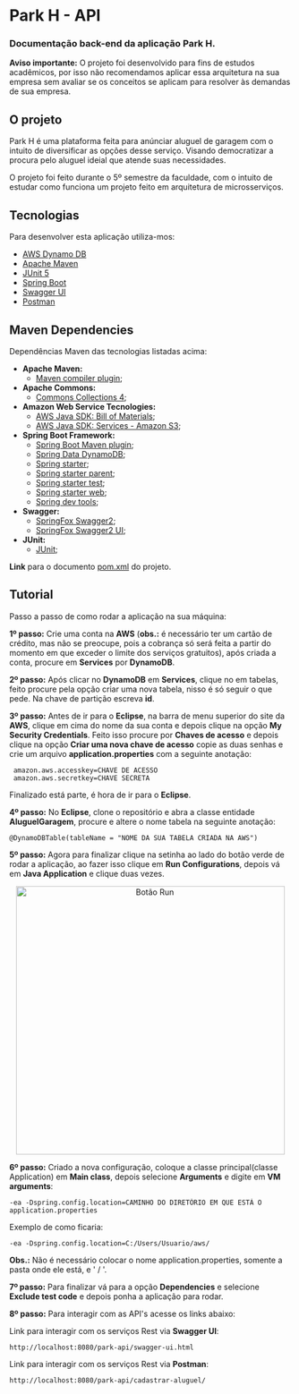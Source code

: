 # Park H - API  
### Documentação back-end da aplicação Park H.<br/> 

**Aviso importante:** O projeto foi desenvolvido para fins de estudos acadêmicos, por isso não recomendamos aplicar essa arquitetura na sua empresa sem avaliar se os conceitos se aplicam para resolver às demandas de sua empresa.
<br/>

## O projeto
Park H é uma plataforma feita para anúnciar aluguel de garagem com o intuito de diversificar as opções desse serviço. Visando democratizar a procura pelo aluguel ideial que atende suas necessidades.

O projeto foi feito durante o 5º semestre da faculdade, com o intuito de estudar como funciona um projeto feito em arquitetura de microsserviços.

## Tecnologias
Para desenvolver esta aplicação utiliza-mos:
- [AWS Dynamo DB](https://aws.amazon.com/pt/dynamodb/)
- [Apache Maven](https://maven.apache.org/)
- [JUnit 5](https://junit.org/junit5/)
- [Spring Boot](https://spring.io/projects/spring-boot)
- [Swagger UI](https://swagger.io/tools/swagger-ui/)
- [Postman](https://www.postman.com/)
## Maven Dependencies
Dependências Maven das tecnologias listadas acima:
- **Apache Maven:** 
  - [Maven compiler plugin](https://mvnrepository.com/artifact/org.apache.maven.plugins/maven-compiler-plugin/3.8.1);  
- **Apache Commons:**
  - [Commons Collections 4](https://mvnrepository.com/artifact/org.apache.commons/commons-collections4/4.4);
- **Amazon Web Service Tecnologies:**
  - [AWS Java SDK: Bill of Materials](https://mvnrepository.com/artifact/software.amazon.awssdk/bom/2.17.29);
  - [AWS Java SDK: Services - Amazon S3](https://mvnrepository.com/artifact/software.amazon.awssdk/s3/2.17.29);
- **Spring Boot Framework:** 
  - [Spring Boot Maven plugin](https://mvnrepository.com/artifact/org.springframework.boot/spring-boot-maven-plugin/2.5.4);
  - [Spring Data DynamoDB](https://mvnrepository.com/artifact/com.github.derjust/spring-data-dynamodb/5.1.0);
  - [Spring starter](https://mvnrepository.com/artifact/org.springframework.boot/spring-boot-starter/2.5.4);
  - [Spring starter parent](https://mvnrepository.com/artifact/org.springframework.boot/spring-boot-starter-parent/2.5.4);
  - [Spring starter test](https://mvnrepository.com/artifact/org.springframework.boot/spring-boot-starter-test/2.5.4);
  - [Spring starter web](https://mvnrepository.com/artifact/org.springframework.boot/spring-boot-starter-web/2.5.4);
  - [Spring dev tools](https://mvnrepository.com/artifact/org.springframework.boot/spring-boot-devtools/2.5.4);
- **Swagger:** 
  - [SpringFox Swagger2](https://mvnrepository.com/artifact/io.springfox/springfox-swagger2/3.0.0);
  - [SpringFox Swagger2 UI](https://mvnrepository.com/artifact/io.springfox/springfox-swagger-ui/3.0.0);
- **JUnit:**
  - [JUnit](https://mvnrepository.com/artifact/junit/junit/4.13.2);

**Link** para o documento [pom.xml](https://github.com/Marlinsk/Park_H-Backend/blob/master/backend-park/pom.xml) do projeto.

## Tutorial
Passo a passo de como rodar a aplicação na sua máquina:

**1º passo:** Crie uma conta na **AWS** (**obs.:** é necessário ter um cartão de crédito, mas não se preocupe, pois a cobrança só será feita a partir do momento em que exceder o limite dos serviços gratuitos), após criada a conta, procure em **Services** por **DynamoDB**.

**2º passo:** Após clicar no **DynamoDB** em **Services**, clique no em tabelas, feito procure pela opção criar uma nova tabela, nisso é só seguir o que pede. Na chave de partição escreva **id**. 

**3º passo:** Antes de ir para o **Eclipse**, na barra de menu superior do site da **AWS**, clique em cima do nome da sua conta e depois clique na opção **My Security Credentials**. Feito isso procure por **Chaves de acesso** e depois clique na opção **Criar uma nova chave de acesso** copie as duas senhas e crie um arquivo **application.properties** com a seguinte anotação:
```
 amazon.aws.accesskey=CHAVE DE ACESSO
 amazon.aws.secretkey=CHAVE SECRETA
```
Finalizado está parte, é hora de ir para o **Eclipse**.

**4º passo:** No **Eclipse**, clone o repositório e abra a classe entidade **AluguelGaragem**, procure e altere o nome tabela na seguinte anotação:
```
@DynamoDBTable(tableName = "NOME DA SUA TABELA CRIADA NA AWS") 
```
**5º passo:** Agora para finalizar clique na setinha ao lado do botão verde de rodar a aplicação, ao fazer isso clique em **Run Configurations**, depois vá em **Java Application** e clique duas vezes. 

<p align="center">
  <img alt="Botão Run" src="https://github.com/Marlinsk/Park_H-Backend/blob/master/backend-park/.github/Print23rfrv.png" width="480px">
</p>

**6º passo:** Criado a nova configuração, coloque a classe principal(classe Application) em **Main class**, depois selecione **Arguments** e digite em **VM arguments**: 
```
-ea -Dspring.config.location=CAMINHO DO DIRETÓRIO EM QUE ESTÁ O application.properties 
```
Exemplo de como ficaria:
```
-ea -Dspring.config.location=C:/Users/Usuario/aws/ 
```
**Obs.:** Não é necessário colocar o nome application.properties, somente a pasta onde ele está, e ' / '.

**7º passo:** Para finalizar vá para a opção **Dependencies** e selecione **Exclude test code** e depois ponha a aplicação para rodar. 

**8º passo:** Para interagir com as API's acesse os links abaixo:

Link para interagir com os serviços Rest via **Swagger UI**:
```
http://localhost:8080/park-api/swagger-ui.html
```
Link para interagir com os serviços Rest via **Postman**:
```
http://localhost:8080/park-api/cadastrar-aluguel/
```
